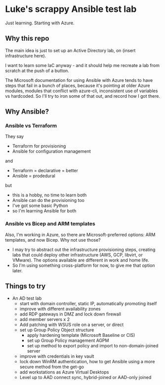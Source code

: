 # Luke's scrappy Ansible test lab

Just learning. Starting with Azure.

## Why this repo

The main idea is just to set up an Active Directory lab, on (insert
infrastructure here).

I want to learn some IaC anyway - and it should help me recreate a lab from
scratch at the push of a button.

The Microsoft documentation for using Ansible with Azure tends to have steps
that fail in a bunch of places, because it's pointing at older Azure modules,
modules that conflict with azure-cli, inconsistent use of variables vs
hardcoded. So I'll try to iron some of that out, and record how I got there.

## Why Ansible?

### Ansible vs Terraform

They say

* Terraform for provisioning
* Ansible for configuration management

and

* Terraform = declarative = better
* Ansible = prodedural

but

* this is a hobby, no time to learn both
* Ansible can do the provisioning too
* I've got some basic Python
* so I'm learning Ansible for both

### Ansible vs Bicep and ARM templates

Also, I'm working in Azure, so there are Microsoft-preferred options: ARM
templates, and now Bicep. Why not use those?

* I may try to abstract out the infrastructure provisioning steps, creating
labs that could deploy other infrastructure (AWS, GCP, libvirt, or VMware). The
options available are different in work and home life.
* So I'm using something cross-platform for now, to give me that option later.

## Things to try

* An AD test lab
  * start with domain controller, static IP, automatically promoting itself
  * improve with different availability zones
  * add RDP gateways in DMZ and lock down firewall
  * add member servers x 2
  * Add patching with WSUS role on a server, or direct
  * set up Group Policy Object structure
    * apply hardening template (Microsoft Baseline or CIS)
    * set up Group Policy management AGPM
    * set up method to export policy and import to non-domain-joined server
  * improve with credentials in key vault
  * lock down WinRM authentication, how to get Ansible using a more secure
  method from the get-go
  * add workstations as Azure Virtual Desktops
  * Level up to AAD connect sync, hybrid-joined or AAD-only joined
